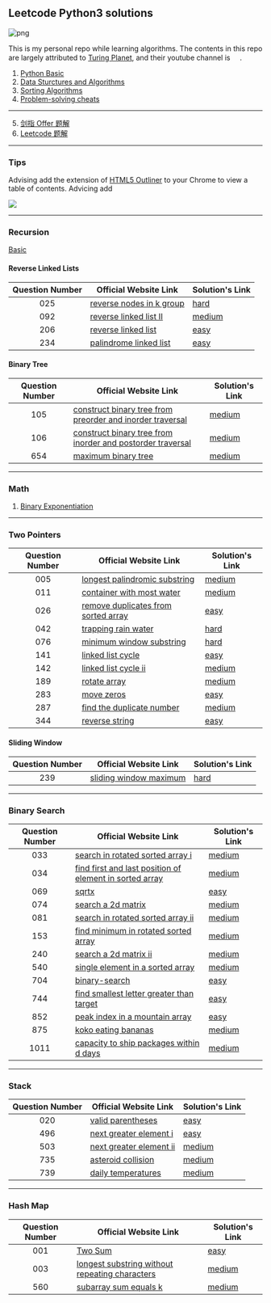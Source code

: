 ## Leetcode Python3 solutions

![png](https://img.shields.io/badge/language-Python%203-brightgreen.svg)

This is my personal repo while learning algorithms. The contents in this repo are largely attributed to [Turing Planet](https://turingplanet.org/), and their youtube channel is [<img src="https://yt3.ggpht.com/ytc/AAUvwnhzp5Oo4li1An6Xh82AL3j2DKpU2FnkcmG0Rq2lJw=s0" width = 15>](https://www.youtube.com/channel/UCaShCEomtBrCb-B0NRrGqzg).

1. [Python Basic](https://github.com/MatNoble/leetcode/issues/1)
2. [Data Sturctures and Algorithms](https://github.com/MatNoble/leetcode/issues/2)
3. [Sorting Algorithms](https://colab.research.google.com/drive/17JVPeq6Quhgsq_Rd8X7pF643Yoh8stV6?usp=sharing)
4. [Problem-solving cheats](https://github.com/MatNoble/leetcode/issues/3)
--- 
5. [剑指 Offer 题解](https://matnoble.me/dsa/codinginterviews/)
6. [Leetcode 题解](https://matnoble.me/tags/leetcode%E9%A2%98%E8%A7%A3/)


---
### Tips

Advising add the extension of [HTML5 Outliner](https://chrome.google.com/webstore/detail/html5-outliner/afoibpobokebhgfnknfndkgemglggomo) to your Chrome to view a table of contents.
Advicing add 

<img src="https://cdn.jsdelivr.net/gh/MatNoble/Images/20210126180354.png"/>

---

### Recursion

[Basic](https://github.com/MatNoble/leetcode/blob/main/LeetCodeSolutions/Data%20Structures%20and%20Algorithms/recursion.py)

#### Reverse Linked Lists

| Question Number| Official Website Link | Solution's Link |
|:-:|-|-|
| 025 | [reverse nodes in k group](https://leetcode-cn.com/problems/reverse-nodes-in-k-group/) |  [hard](https://github.com/MatNoble/leetcode/blob/main/Data%20Structures%20and%20Algorithms/reverse-linked-list.py) |
| 092 | [reverse linked list II](https://leetcode-cn.com/problems/reverse-linked-list-ii/) |  [medium](https://github.com/MatNoble/leetcode/blob/main/Data%20Structures%20and%20Algorithms/reverse-linked-list.py) |
|206| [reverse linked list](https://leetcode-cn.com/problems/reverse-linked-list/) | [easy](https://github.com/MatNoble/leetcode/blob/main/Data%20Structures%20and%20Algorithms/reverse-linked-list.py) |
|234|[palindrome linked list](https://leetcode-cn.com/problems/palindrome-linked-list/)|[easy](https://github.com/MatNoble/leetcode/blob/main/Data%20Structures%20and%20Algorithms/palindrome_linked_list.py)|

#### Binary Tree
| Question Number| Official Website Link | Solution's Link |
|:-:|-|-|
|105| [construct binary tree from preorder and inorder traversal](https://leetcode-cn.com/problems/construct-binary-tree-from-preorder-and-inorder-traversal/) | [medium](https://github.com/MatNoble/leetcode/blob/main/LeetCodeSolutions/105.py) |
|106|[construct binary tree from inorder and postorder traversal](https://leetcode-cn.com/problems/construct-binary-tree-from-inorder-and-postorder-traversal/) | [medium](https://github.com/MatNoble/leetcode/blob/main/LeetCodeSolutions/106.py) |
|654| [maximum binary tree](https://leetcode-cn.com/problems/maximum-binary-tree/) | [medium](https://github.com/MatNoble/leetcode/blob/main/LeetCodeSolutions/654.py) |

--- 

### Math

1. [Binary Exponentiation](https://github.com/MatNoble/leetcode/blob/main/LeetCodeSolutions/050.py)

---

### Two Pointers

| Question Number| Official Website Link | Solution's Link |
|:-:|-|-|
|005| [longest palindromic substring](https://leetcode-cn.com/problems/longest-palindromic-substring/) | [medium](https://github.com/MatNoble/leetcode/blob/main/LeetCodeSolutions/005.py) |
|011| [container with most water](https://leetcode-cn.com/problems/container-with-most-water/) | [medium](https://github.com/MatNoble/leetcode/blob/main/LeetCodeSolutions/011.py) |
| 026 | [remove duplicates from sorted array](https://leetcode-cn.com/problems/remove-duplicates-from-sorted-array/) |  [easy](https://github.com/MatNoble/leetcode/blob/main/LeetCodeSolutions/026.py) |
| 042 | [trapping rain water](https://leetcode-cn.com/problems/trapping-rain-water/) |  [hard](https://github.com/MatNoble/leetcode/blob/main/LeetCodeSolutions/042.py) |
|076|[minimum window substring](https://leetcode-cn.com/problems/minimum-window-substring/)|[hard](https://github.com/MatNoble/leetcode/blob/main/LeetCodeSolutions/076.py)|
| 141 | [linked list cycle](https://leetcode-cn.com/problems/linked-list-cycle/) |  [easy](https://github.com/MatNoble/leetcode/blob/main/LeetCodeSolutions/141.py) |
| 142 | [linked list cycle ii](https://leetcode-cn.com/problems/linked-list-cycle-ii/) |  [medium](https://github.com/MatNoble/leetcode/blob/main/LeetCodeSolutions/142.py) |
|189|[rotate array](https://leetcode-cn.com/problems/rotate-array/)| [medium](https://github.com/MatNoble/leetcode/blob/main/LeetCodeSolutions/026.py)|
| 283 | [move zeros](https://leetcode-cn.com/problems/move-zeroes/) | [easy](https://github.com/MatNoble/leetcode/blob/main/LeetCodeSolutions/283.py)|
| 287 | [find the duplicate number](https://leetcode-cn.com/problems/find-the-duplicate-number/) | [medium](https://github.com/MatNoble/leetcode/blob/main/LeetCodeSolutions/287.py)|
| 344 | [reverse string](https://leetcode-cn.com/problems/reverse-string/) | [easy](https://github.com/MatNoble/leetcode/blob/main/LeetCodeSolutions/344.py) |

#### Sliding Window

| Question Number| Official Website Link | Solution's Link |
|:-:|-|-|
|239|[sliding window maximum](https://leetcode-cn.com/problems/sliding-window-maximum/)|[hard](https://github.com/MatNoble/leetcode/blob/main/LeetCodeSolutions/239.py)|

---

### Binary Search

| Question Number| Official Website Link | Solution's Link |
|:-:|-|-|
|033|[search in rotated sorted array i](https://leetcode-cn.com/problems/search-in-rotated-sorted-array-i/)|[medium](https://github.com/MatNoble/leetcode/blob/main/LeetCodeSolutions/033.py)|
|034|[find first and last position of element in sorted array](https://leetcode-cn.com/problems/find-first-and-last-position-of-element-in-sorted-array/)|[medium](https://github.com/MatNoble/leetcode/blob/main/LeetCodeSolutions/034.py)|
|069|[sqrtx](https://leetcode-cn.com/problems/sqrtx/)|[easy](https://github.com/MatNoble/leetcode/blob/main/LeetCodeSolutions/069.py)|
|074|[search a 2d matrix](https://leetcode-cn.com/problems/search-a-2d-matrix/)|[medium](https://github.com/MatNoble/leetcode/blob/main/LeetCodeSolutions/074.py)|
|081|[search in rotated sorted array ii](https://leetcode-cn.com/problems/search-in-rotated-sorted-array-ii/)|[medium](https://github.com/MatNoble/leetcode/blob/main/LeetCodeSolutions/081.py)|
|153|[find minimum in rotated sorted array](https://leetcode-cn.com/problems/find-minimum-in-rotated-sorted-array/)|[medium](https://github.com/MatNoble/leetcode/blob/main/LeetCodeSolutions/153.py)|
|240|[search a 2d matrix ii](https://leetcode-cn.com/problems/search-a-2d-matrix-ii/)|[medium](https://github.com/MatNoble/leetcode/blob/main/LeetCodeSolutions/240.py)|
|540|[single element in a sorted array](https://leetcode-cn.com/problems/single-element-in-a-sorted-array/)|[medium](https://github.com/MatNoble/leetcode/blob/main/LeetCodeSolutions/540.py)|
|704|[binary-search](https://leetcode-cn.com/problems/binary-search/)|[easy](https://github.com/MatNoble/leetcode/blob/main/LeetCodeSolutions/704.py)|
|744|[find smallest letter greater than target](https://leetcode-cn.com/problems/find-smallest-letter-greater-than-target/submissions/)|[easy](https://github.com/MatNoble/leetcode/blob/main/LeetCodeSolutions/744.py)|
|852|[peak index in a mountain array](https://leetcode-cn.com/problems/peak-index-in-a-mountain-array/)|[easy](https://github.com/MatNoble/leetcode/blob/main/LeetCodeSolutions/852.py)|
|875|[koko eating bananas](https://leetcode-cn.com/problems/koko-eating-bananas/)|[medium](https://github.com/MatNoble/leetcode/blob/main/LeetCodeSolutions/875.py)|
|1011|[capacity to ship packages within d days](https://leetcode-cn.com/problems/capacity-to-ship-packages-within-d-days/)|[medium](https://github.com/MatNoble/leetcode/blob/main/LeetCodeSolutions/1011.py)|

---

### Stack

| Question Number| Official Website Link | Solution's Link |
|:-:|-|-|
|020|[valid parentheses](https://leetcode-cn.com/problems/valid-parentheses/)|[easy](https://github.com/MatNoble/leetcode/blob/main/LeetCodeSolutions/020.py)|
|496|[next greater element i](https://leetcode-cn.com/problems/next-greater-element-i/)|[easy](https://github.com/MatNoble/leetcode/blob/main/LeetCodeSolutions/496.py)|
|503|[next greater element ii](https://leetcode-cn.com/problems/next-greater-element-ii/)|[medium](https://github.com/MatNoble/leetcode/blob/main/LeetCodeSolutions/503.py)|
|735|[asteroid collision](https://leetcode-cn.com/problems/asteroid-collision/)|[medium](https://github.com/MatNoble/leetcode/blob/main/LeetCodeSolutions/735.py)|
|739|[daily temperatures](https://leetcode-cn.com/problems/daily-temperatures/)|[medium](https://github.com/MatNoble/leetcode/blob/main/LeetCodeSolutions/739.py)|

---

### Hash Map

| Question Number| Official Website Link | Solution's Link |
|:-:|-|-|
|001|[Two Sum](https://leetcode-cn.com/problems/two-sum/)|[easy](https://github.com/MatNoble/leetcode/blob/main/LeetCodeSolutions/001.py)|
|003|[longest substring without repeating characters](https://leetcode-cn.com/problems/longest-substring-without-repeating-characters/)|[medium](https://github.com/MatNoble/leetcode/blob/main/LeetCodeSolutions/003.py)|
|560|[subarray sum equals k](https://leetcode-cn.com/problems/subarray-sum-equals-k/)|[medium](https://github.com/MatNoble/leetcode/blob/main/LeetCodeSolutions/560.py)|
